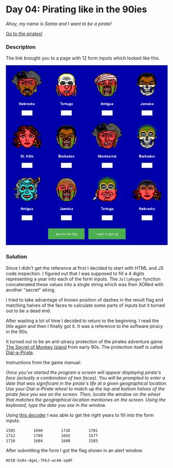 # Day 04: Pirating like in the 90ies

*Ahoy, my name is Santa and I want to be a pirate!*

[Go to the pirates!](https://hackvent.hacking-lab.com/Pirates_123/)

### Description

The link brought you to a page with 12 form inputs which looked like this.

![pirates.png](files/pirates.png "pirates")

### Solution

Since I didn't get the reference at first I decided to start with HTML and JS code inspection. I figured out that I was supposed to fill a 4 digits representing a year into each of the form inputs. The `JollyRoger` function concatenated these values into a single string which was then XORed with another "secret" string.

I tried to take advantage of known position of dashes in the result flag and matching halves of the faces to calculate some parts of inputs but it turned out to be a dead end.

After wasting a lot of time I decided to return to the beginning. I read the title again and then I finally got it. It was a reference to the software piracy in the 90s.

It turned out to be an anti-piracy protection of the pirates adventure game [The Secret of Monkey Island](https://en.wikipedia.org/wiki/The_Secret_of_Monkey_Island) from early 90s. The protection itself is called [Dial-a-Pirate](http://www.oldgames.sk/codewheel/secret-of-monkey-island-dial-a-pirate).

Instructions from the game manual:

*Once you've started the program a screen will appear displaying pirate's face (actually a combination of two faces). You will be prompted to enter a date that was significant in the pirate's life at a given geographical location. Use your Dial-a-Pirate wheel to match up the top and bottom halves of the pirate face you see on the screen. Then, locate the window on the wheel that matches the geographical location mentiones on the screen. Using the keyboard, type the date you see in the window.*

Using [this decoder](http://www.oldgames.sk/codewheel/secret-of-monkey-island-dial-a-pirate) I was able to get the right years to fill into the form inputs.

```
1585        1690        1726        1701
1712        1709        1692        1577
1710        1684        1680        1585
```

After submitting the form I got the flag shown in an alert window.

```
HV18-5o9x-4geL-7hkJ-wc4A-xp8F
```
